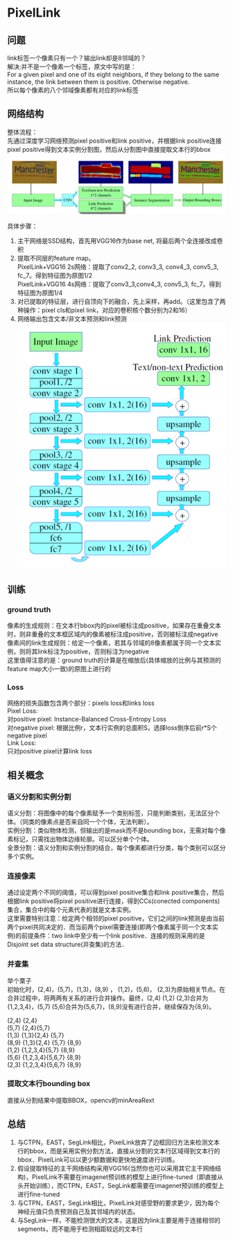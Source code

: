 # PixelLink
## 问题
link标签一个像素只有一个？输出link却是8邻域的？  
解决:并不是一个像素一个标签，原文中写的是：  
For a given pixel and one of its eight neighbors, if they belong to the same instance, the link between them is positive. Otherwise negative.  
所以每个像素的八个邻域像素都有对应的link标签
## 网络结构
整体流程：  
先通过深度学习网络预测pixel positive和link positive，并根据link positive连接pixel positive得到文本实例分割图，然后从分割图中直接提取文本行的bbox  
![sparkles](Architecture_of_PixelLink.PNG)

具体步骤：  
1. 主干网络是SSD结构，首先用VGG16作为base net, 将最后两个全连接改成卷积
2. 提取不同层的feature map。  
   PixelLink+VGG16 2s网络：提取了conv2_2, conv3_3, conv4_3, conv5_3, fc_7。得到特征图为原图1/2  
   PixelLink+VGG16 4s网络：提取了conv3_3,conv4_3, conv5_3, fc_7。得到特征图为原图1/4
3. 对已提取的特征层，进行自顶向下的融合，先上采样，再add。（这里包含了两种操作：pixel cls和pixel link，对应的卷积核个数分别为2和16）
4. 网络输出包含文本/非文本预测和link预测  
![sparkles](Structure_of_PixelLink_VGG16_2s.PNG)



## 训练
### ground truth
像素的生成规则：在文本行bbox内的pixel被标注成positive，如果存在重叠文本时，则非重叠的文本框区域内的像素被标注成positive，否则被标注成negative   
像素间的link生成规则：给定一个像素，若其与邻域的8像素都属于同一个文本实例，则将其link标注为positive，否则标注为negative   
这里值得注意的是：ground truth的计算是在缩放后(具体缩放的比例与其预测的feature map大小一致)的原图上进行的  
### Loss
网络的损失函数包含两个部分：pixels loss和links loss  
Pixel Loss:  
对positive pixel: Instance-Balanced Cross-Entropy Loss  
对negative pixel: 根据比例r，文本行实例的总面积S，选择loss倒序后前r*S个negative pixel  
Link Loss:  
只对positive pixel计算link loss

## 相关概念
### 语义分割和实例分割  
语义分割：将图像中的每个像素赋予一个类别标签，只能判断类别，无法区分个体。（同类的像素点是否来自同一个个体，无法判断）。  
实例分割：类似物体检测，但输出的是mask而不是bounding box，无需对每个像素标记，只需找出物体边缘轮廓。可以区分单个个体。  
全景分割：语义分割和实例分割的结合，每个像素都进行分类，每个类别可以区分多个实例。 
### 连接像素
通过设定两个不同的阈值，可以得到pixel positive集合和link positive集合，然后根据link positive将pixel positive进行连接，得到CCs(conected components)集合，集合中的每个元素代表的就是文本实例。  
这里需要特别注意：给定两个相邻的pixel positive，它们之间的link预测是由当前两个pixel共同决定的．而当前两个pixel需要连接(即两个像素属于同一个文本实例)的前提条件：two link中至少有一个link positive．连接的规则采用的是Disjoint set data structure(并查集)的方法．  
### 并查集
举个栗子  
初始化时，(2,4)，(5,7)，(1,3)，(8,9) ， (1,2)，(5,6)， (2,3)为原始相关节点。在合并过程中，将两两有关系的进行合并操作。最终，(2,4) (1,2) (2,3)合并为{1,2,3,4}，(5,7) (5,6)合并为{5,6,7}，(8,9)没有进行合并，继续保存为{8,9}。  

(2,4) {2,4}  
(5,7) {2,4}{5,7}  
(1,3) {1,3}{2,4} {5,7}  
(8,9) {1,3}{2,4} {5,7} {8,9}  
(1,2) {1,2,3,4}{5,7} {8,9}  
(5,6) {1,2,3,4}{5,6,7} {8,9}  
(2,3) {1,2,3,4}{5,6,7} {8,9}  
### 提取文本行bounding box
直接从分割结果中提取BBOX，opencv的minAreaRext

## 总结
1. 与CTPN，EAST，SegLink相比，PixelLink放弃了边框回归方法来检测文本行的bbox，而是采用实例分割方法，直接从分割的文本行区域得到文本行的bbox．PixelLink可以以更少额数据和更快地速度进行训练。  
2. 假设提取特征的主干网络结构采用VGG16(当然你也可以采用其它主干网络结构)，PixelLink不需要在imagenet预训练的模型上进行fine-tuned（即直接从头开始训练），而CTPN，EAST，SegLink都需要在imagenet预训练的模型上进行fine-tuned
3. 与CTPN，EAST，SegLink相比，PixelLink对感受野的要求更少，因为每个神经元值只负责预测自己及其邻域内的状态。  
4. 与SegLink一样，不能检测很大的文本，这是因为link主要是用于连接相邻的segments，而不能用于检测相距较远的文本行
